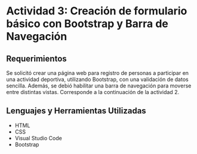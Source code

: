 # Actividad 3: Creación de formulario básico con Bootstrap y Barra de Navegación
## Requerimientos
Se solicitó crear una página web para registro de personas a participar en una actividad deportiva, utilizando Bootstrap, con una validación de datos sencilla. Además, se debió habilitar una barra de navegación para moverse entre distintas vistas. Corresponde a la continuación de la actividad 2.

## Lenguajes y Herramientas Utilizadas
* HTML
* CSS
* Visual Studio Code
* Bootstrap
